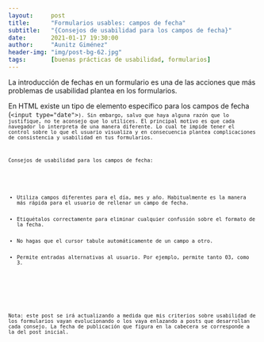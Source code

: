 ```yaml
---
layout:     post
title:      "Formularios usables: campos de fecha"
subtitle:   "{Consejos de usabilidad para los campos de fecha}"
date:       2021-01-17 19:30:00
author:     "Aunitz Giménez"
header-img: "img/post-bg-62.jpg"
tags:       [buenas prácticas de usabilidad, formularios]
---
```


<p>La introducción de fechas en un formulario es una de las acciones que más problemas de usabilidad plantea en los formularios.</p>

<p>En HTML existe un tipo de elemento específico para los campos de fecha (<code>&lt;input type="date"&gt;<code>). Sin embargo, salvo que haya alguna razón que lo justifique, no te aconsejo que lo utilices. El principal motivo es que cada navegador lo interpreta de una manera diferente. Lo cual te impide tener el control sobre lo que el usuario visualiza y en consecuencia plantea complicaciones de consistencia y usabilidad en tus formularios.</p>
<p>Consejos de usabilidad para los campos de fecha:</p>

<ul>
    <li>Utiliza campos diferentes para el día, mes y año. Habitualmente es la manera más rápida para el usuario de rellenar un campo de fecha.</li>
    <li>Etiquétalos correctamente para eliminar cualquier confusión sobre el formato de la fecha.</li>
    <li>No hagas que el cursor tabule automáticamente de un campo a otro.</li>
    <li>Permite entradas alternativas al usuario. Por ejemplo, permite tanto 03, como 3.</li>
</ul>

<p><img src="{{ site.baseurl }}/img/formularios-usables-campos-de-fecha.png" alt=""></p>

<p class="small">Nota: este post se irá actualizando a medida que mis criterios sobre usabilidad de los formularios vayan evolucionando o los vaya enlazando a posts que desarrollan cada consejo. La fecha de publicación que figura en la cabecera se corresponde a la del post inicial.</p>